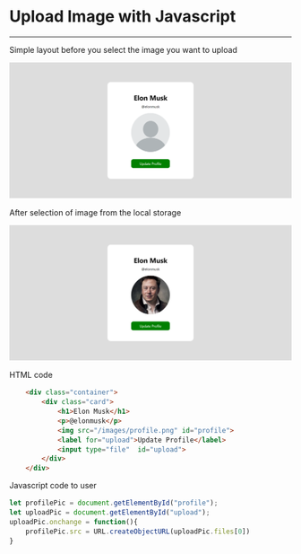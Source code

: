 # Upload Image with Javascript
---
Simple layout before you select the image you want to upload

![Output](layout_before_upload.png)

After selection of image from the local storage

![Output](layout_after_upload.png)

HTML code
```html
    <div class="container">
        <div class="card">
            <h1>Elon Musk</h1>
            <p>@elonmusk</p>
            <img src="/images/profile.png" id="profile">
            <label for="upload">Update Profile</label>
            <input type="file"  id="upload">
        </div>
    </div>
```    


Javascript code to user

```javascript
let profilePic = document.getElementById("profile");
let uploadPic = document.getElementById("upload");
uploadPic.onchange = function(){
    profilePic.src = URL.createObjectURL(uploadPic.files[0])
}
```